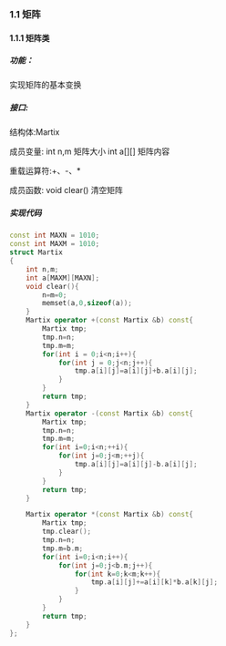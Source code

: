 ### 1.1 矩阵
#### 1.1.1 矩阵类
##### 功能：
实现矩阵的基本变换
##### 接口:
结构体:Martix

成员变量:
	int n,m    矩阵大小
	int a[][]  矩阵内容

重载运算符:+、-、*

成员函数:
	void clear()    清空矩阵

##### 实现代码
```cpp
const int MAXN = 1010;
const int MAXM = 1010;
struct Martix
{
	int n,m;
	int a[MAXM][MAXN];
	void clear(){
		n=m=0;
		memset(a,0,sizeof(a));
	}
	Martix operator +(const Martix &b) const{
		Martix tmp;
		tmp.n=n;
		tmp.m=m;
		for(int i = 0;i<n;i++){
			for(int j = 0;j<n;j++){
				tmp.a[i][j]=a[i][j]+b.a[i][j];
			}
		}
		return tmp;
	}
	Martix operator -(const Martix &b) const{
		Martix tmp;
		tmp.n=n;
		tmp.m=m;
		for(int i=0;i<n;++i){
			for(int j=0;j<m;++j){
				tmp.a[i][j]=a[i][j]-b.a[i][j];
			}
		}
		return tmp;
	}

	Martix operator *(const Martix &b) const{
		Martix tmp;
		tmp.clear();
		tmp.n=n;
		tmp.m=b.m;
		for(int i=0;i<n;i++){
			for(int j=0;j<b.m;j++){
				for(int k=0;k<m;k++){
					tmp.a[i][j]+=a[i][k]*b.a[k][j];
				}
			}
		}
		return tmp;
	}
};
